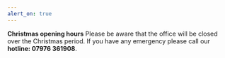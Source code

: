 ```yaml
---
alert_on: true
---
```

**Christmas opening hours** Please be aware that the office will be closed over the Christmas period. If you have any emergency please call our **hotline: 07976 361908**.
